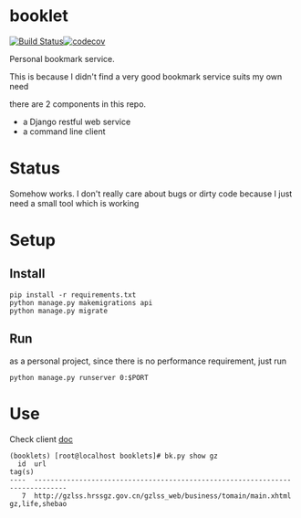 # booklet 
[![Build Status](https://travis-ci.org/woosley/booklets.svg?branch=master)](https://travis-ci.org/woosley/booklets)[![codecov](https://codecov.io/gh/woosley/booklets/branch/master/graph/badge.svg)](https://codecov.io/gh/woosley/booklets)

Personal bookmark service. 

This is because I didn't find a very good bookmark service suits my own need

there are 2 components in this repo. 

- a Django restful web service 
- a command line client

# Status 

Somehow works. I don't really care about bugs or dirty code because I just need a small tool which is working

# Setup

## Install
```
pip install -r requirements.txt
python manage.py makemigrations api
python manage.py migrate
```

## Run

as a personal project, since there is no performance requirement, just run 

```
python manage.py runserver 0:$PORT
```

# Use
Check client [doc](./client/README.md)

```
(booklets) [root@localhost booklets]# bk.py show gz
  id  url                                                              tag(s)
----  ---------------------------------------------------------------  --------------
   7  http://gzlss.hrssgz.gov.cn/gzlss_web/business/tomain/main.xhtml  gz,life,shebao
```
